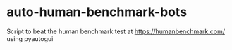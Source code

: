 # auto-human-benchmark-bots
Script to beat the human benchmark test at https://humanbenchmark.com/ using pyautogui
